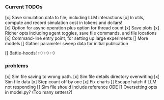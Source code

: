 ### Current TODOs

[x] Save simulation data to file, including LLM interactions
[x] In utils, compute and record simulation cost in tokens and dollars!\
[x] Option for async operation plus option for thread count
[x] Save plots
[x] Richer opts including agent toggles, save file commands, and file locations
[x] Command-line entry point, for setting up large experiments
[] More models
[] Gather parameter sweep data for initial publication

[] Battle-hoods! :-) :-) :-)


### problems

[x] Sim file saving to wrong path.
[x] Sim file details directory overwriting
[x] Sim file data
[x] Step count off by one
[x] Fix charts
[] Escape hatch if LLM not responding
[] Sim file should include reference ODE
[] Oversetting opts in model.py? (Too many setters?)
